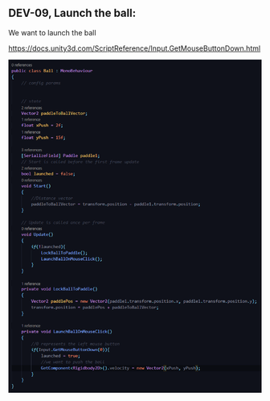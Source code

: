 ## DEV-09, Launch the ball:
We want to launch the ball

https://docs.unity3d.com/ScriptReference/Input.GetMouseButtonDown.html

![](../../images/BlockBreaker/DEV-09-A.png)

